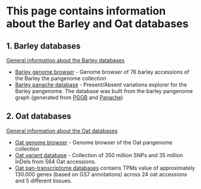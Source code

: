 # This page contains information about the Barley and Oat databases

## 1. Barley databases

[General information about the Barley databases](Barley.md)

* [Barley genome browser](jbrowse_barley.md) - Genome browser of 76 barley accessions of the Barley the pangenome collection
* [Barley panache database](barley_panache.md) - Present/Absent variations explorer for the Barley pangenome. The database was built from the barley pangenome graph (generated from [PGGB](https://github.com/pangenome/pggb) and [Panache](https://github.com/SouthGreenPlatform/panache))

## 2. Oat databases

[General information about the Oat databases](Oat.md)

* [Oat genome browser](jbrowse_oat.md) - Genome browser of the Oat pangenome collection
* [Oat variant database](variantdb.md) - Collection of 350 million SNPs and 35 million InDels from 564 Oat accessions.
* [Oat pan-transcriptome databases](oat_pantranscriptome.md) contains TPMs value of approximately 130.000 genes (based on GS7 annotations) across 24 oat accessions and 5 different tissues. 
